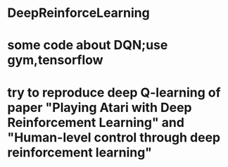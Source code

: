 # DeepReinforceLearning
# some code about DQN;use gym,tensorflow
# try to reproduce deep Q-learning of paper "Playing Atari with Deep Reinforcement Learning" and "Human-level control through deep reinforcement learning"
